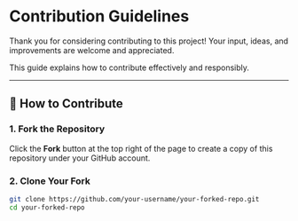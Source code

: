 # Contribution Guidelines

Thank you for considering contributing to this project! Your input, ideas, and improvements are welcome and appreciated.

This guide explains how to contribute effectively and responsibly.

---

## 📌 How to Contribute

### 1. Fork the Repository

Click the **Fork** button at the top right of the page to create a copy of this repository under your GitHub account.

### 2. Clone Your Fork

```bash
git clone https://github.com/your-username/your-forked-repo.git
cd your-forked-repo
